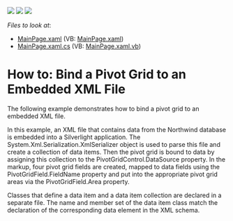 <!-- default badges list -->
![](https://img.shields.io/endpoint?url=https://codecentral.devexpress.com/api/v1/VersionRange/128577996/11.2.5%2B)
[![](https://img.shields.io/badge/Open_in_DevExpress_Support_Center-FF7200?style=flat-square&logo=DevExpress&logoColor=white)](https://supportcenter.devexpress.com/ticket/details/E3630)
[![](https://img.shields.io/badge/📖_How_to_use_DevExpress_Examples-e9f6fc?style=flat-square)](https://docs.devexpress.com/GeneralInformation/403183)
<!-- default badges end -->
<!-- default file list -->
*Files to look at*:

* [MainPage.xaml](./CS/DXPivotGrid_BindingToEmbeddedXML/MainPage.xaml) (VB: [MainPage.xaml](./VB/DXPivotGrid_BindingToEmbeddedXML/MainPage.xaml))
* [MainPage.xaml.cs](./CS/DXPivotGrid_BindingToEmbeddedXML/MainPage.xaml.cs) (VB: [MainPage.xaml.vb](./VB/DXPivotGrid_BindingToEmbeddedXML/MainPage.xaml.vb))
<!-- default file list end -->
# How to: Bind a Pivot Grid to an Embedded XML File


<p>The following example demonstrates how to bind a pivot grid to an embedded XML file.</p><p>In this example, an XML file that contains data from the Northwind database is embedded into a Silverlight application. The System.Xml.Serialization.XmlSerializer object is used to parse this file and create a collection of data items. Then the pivot grid is bound to data by assigning this collection to the PivotGridControl.DataSource property. In the markup, four pivot grid fields are created, mapped to data fields using the PivotGridField.FieldName property and put into the appropriate pivot grid areas via the PivotGridField.Area property.</p><p>Classes that define a data item and a data item collection are declared in a separate file. The name and member set of the data item class match the declaration of the corresponding data element in the XML schema.</p><br />


<br/>


